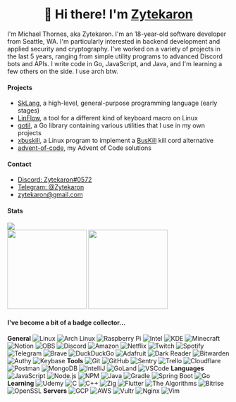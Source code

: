 <h1 align="center">👋 Hi there! I'm <a href="https://zyte.dev" target="_blank">Zytekaron</a></h1>

I'm Michael Thornes, aka Zytekaron. I'm an 18-year-old software developer from Seattle, WA. I'm particularly interested in backend development and applied security and cryptography. I've worked on a variety of projects in the last 5 years, ranging from simple utility programs to advanced Discord bots and APIs. I write code in Go, JavaScript, and Java, and I'm learning a few others on the side. I use arch btw.

#### Projects

- [SkLang](https://github.com/Zytekaron/sk-js), a high-level, general-purpose programming language (early stages)
- [LinFlow](https://github.com/Zytekaron/LinFloww), a tool for a different kind of keyboard macro on Linux
- [gotil](https://github.com/Zytekaron/gotil), a Go library containing various utilities that I use in my own projects
- [xbuskill](https://github.com/Zytekaron/xbuskill), a Linux program to implement a [BusKill](https://github.com/BusKill) kill cord alternative
- [advent-of-code](https://github.com/Zytekaron/advent-of-code), my Advent of Code solutions

#### Contact

- [Discord: Zytekaron#0572](https://discord.com/users/272659147974115328)
- [Telegram: @Zytekaron](https://t.me/Zytekaron)
- [zytekaron@gmail.com](mailto:zytekaron@gmail.com)

#### Stats

<div>
    <img src="https://visitor-badge.glitch.me/badge?page_id=zytekaron.zytekaron">
</div>

<div> 
    <!-- <img height="180em" src="https://github-readme-streak-stats.herokuapp.com/?user=Zytekaron&theme=dark" /> -->
    <img height="180em" src="https://github-readme-stats.vercel.app/api/?username=Zytekaron&count_private=true&show_icons=true&theme=dark"/>
    <img height="180em" src="https://github-readme-stats.vercel.app/api/top-langs/?username=Zytekaron&layout=compact&langs_count=8&hide=HCL&theme=dark"/>
</div>

#### I've become a bit of a badge collector...

<!-- https://home.aveek.io/GitHub-Profile-Badges/ -->
<!-- Excluded: QEMU Tails VLC YouTube Twitter Semver Namecheap Quora Medium PayPal CashApp Venmo PostgreSQL SQLite TOR Elixir -->

**General**
![Linux](https://img.shields.io/badge/Linux-FCC624.svg?style=flat-square&logo=Linux&logoColor=black) ![Arch Linux](https://img.shields.io/badge/Arch%20Linux-1793D1.svg?style=flat-square&logo=Arch-Linux&logoColor=white) ![Raspberry Pi](https://img.shields.io/badge/Raspberry%20Pi-A22846.svg?style=flat-square&logo=Raspberry-Pi&logoColor=white) ![Intel](https://img.shields.io/badge/Intel-0071C5.svg?style=flat-square&logo=Intel&logoColor=white)
![KDE](https://img.shields.io/badge/KDE-1D99F3.svg?style=flat-square&logo=KDE&logoColor=white) ![Minecraft](https://img.shields.io/badge/Minecraft-62B47A.svg?style=flat-square&logo=Minecraft&logoColor=white) ![Notion](https://img.shields.io/badge/Notion-000000.svg?style=flat-square&logo=Notion&logoColor=white) ![OBS](https://img.shields.io/badge/OBS%20Studio-302E31.svg?style=flat-square&logo=OBS-Studio&logoColor=white)
![Discord](https://img.shields.io/badge/Discord-5865F2.svg?style=flat-square&logo=Discord&logoColor=white) ![Amazon](https://img.shields.io/badge/Amazon-FF9900.svg?style=flat-square&logo=Amazon&logoColor=white) ![Netflix](https://img.shields.io/badge/Netflix-E50914.svg?style=flat-square&logo=Netflix&logoColor=white) ![Twitch](https://img.shields.io/badge/Twitch-9146FF.svg?style=flat-square&logo=Twitch&logoColor=white) ![Spotify](https://img.shields.io/badge/Spotify-1DB954.svg?style=flat-square&logo=Spotify&logoColor=white) ![Telegram](https://img.shields.io/badge/Telegram-26A5E4.svg?style=flat-square&logo=Telegram&logoColor=white)
![Brave](https://img.shields.io/badge/Brave-FB542B.svg?style=flat-square&logo=Brave&logoColor=white) ![DuckDuckGo](https://img.shields.io/badge/DuckDuckGo-DE5833.svg?style=flat-square&logo=DuckDuckGo&logoColor=white) ![Adafruit](https://img.shields.io/badge/Adafruit-000000.svg?style=flat-square&logo=Adafruit&logoColor=white) ![Dark Reader](https://img.shields.io/badge/Dark%20Reader-141E24.svg?style=flat-square&logo=Dark-Reader&logoColor=white)
![Bitwarden](https://img.shields.io/badge/Bitwarden-175DDC.svg?style=flat-square&logo=Bitwarden&logoColor=white) ![Authy](https://img.shields.io/badge/Authy-EC1C24.svg?style=flat-square&logo=Authy&logoColor=white) ![Keybase](https://img.shields.io/badge/Keybase-33A0FF.svg?style=flat-square&logo=Keybase&logoColor=white)
**Tools**
![Git](https://img.shields.io/badge/Git-F05032.svg?style=flat-square&logo=Git&logoColor=white) ![GitHub](https://img.shields.io/badge/GitHub-181717.svg?style=flat-square&logo=GitHub&logoColor=white) ![Sentry](https://img.shields.io/badge/Sentry-362D59.svg?style=flat-square&logo=Sentry&logoColor=white) ![Trello](https://img.shields.io/badge/Trello-0052CC.svg?style=flat-square&logo=Trello&logoColor=white)
![Cloudflare](https://img.shields.io/badge/Cloudflare-F38020.svg?style=flat-square&logo=Cloudflare&logoColor=white) ![Postman](https://img.shields.io/badge/Postman-FF6C37.svg?style=flat-square&logo=Postman&logoColor=white) ![MongoDB](https://img.shields.io/badge/MongoDB-47A248.svg?style=flat-square&logo=MongoDB&logoColor=white)
![IntelliJ](https://img.shields.io/badge/IntelliJ%20IDEA-000000.svg?style=flat-square&logo=IntelliJ-IDEA&logoColor=white) ![GoLand](https://img.shields.io/badge/GoLand-000000.svg?style=flat-square&logo=GoLand&logoColor=white) ![VSCode](https://img.shields.io/badge/Visual%20Studio%20Code-007ACC.svg?style=flat-square&logo=Visual-Studio-Code&logoColor=white)
**Languages**
![JavaScript](https://img.shields.io/badge/JavaScript-F7DF1E.svg?style=flat-square&logo=JavaScript&logoColor=black) ![Node.js](https://img.shields.io/badge/Node.js-339933.svg?style=flat-square&logo=nodedotjs&logoColor=white) ![NPM](https://img.shields.io/badge/npm-CB3837.svg?style=flat-square&logo=npm&logoColor=white)
![Java](https://img.shields.io/badge/Java-007396.svg?style=flat-square&logo=Java&logoColor=white) ![Gradle](https://img.shields.io/badge/Gradle-02303A.svg?style=flat-square&logo=Gradle&logoColor=white) ![Spring Boot](https://img.shields.io/badge/Spring%20Boot-6DB33F.svg?style=flat-square&logo=Spring-Boot&logoColor=white)
![Go](https://img.shields.io/badge/Go-00ADD8.svg?style=flat-square&logo=Go&logoColor=white)
**Learning**
![Udemy](https://img.shields.io/badge/Udemy-A435F0.svg?style=flat-square&logo=Udemy&logoColor=white) ![C](https://img.shields.io/badge/C-A8B9CC.svg?style=flat-square&logo=C&logoColor=black) ![C++](https://img.shields.io/badge/C++-00599C.svg?style=flat-square&logo=C++&logoColor=white) ![Zig](https://img.shields.io/badge/Zig-F7A41D.svg?style=flat-square&logo=Zig&logoColor=white) ![Flutter](https://img.shields.io/badge/Flutter-02569B.svg?style=flat-square&logo=Flutter&logoColor=white)
![The Algorithms](https://img.shields.io/badge/The%20Algorithms-00BCB4.svg?style=flat-square&logo=The-Algorithms&logoColor=white) ![Bitrise](https://img.shields.io/badge/Bitrise-683D87.svg?style=flat-square&logo=Bitrise&logoColor=white) ![OpenSSL](https://img.shields.io/badge/OpenSSL-721412.svg?style=flat-square&logo=OpenSSL&logoColor=white)
**Servers**
![GCP](https://img.shields.io/badge/Google%20Cloud-4285F4.svg?style=flat-square&logo=Google-Cloud&logoColor=white) ![AWS](https://img.shields.io/badge/Amazon%20AWS-232F3E.svg?style=flat-square&logo=Amazon-AWS&logoColor=white) ![Vultr](https://img.shields.io/badge/Vultr-007BFC.svg?style=flat-square&logo=Vultr&logoColor=white)
![Nginx](https://img.shields.io/badge/NGINX-009639.svg?style=flat-square&logo=NGINX&logoColor=white) ![Vim](https://img.shields.io/badge/Vim-019733.svg?style=flat-square&logo=Vim&logoColor=white)
